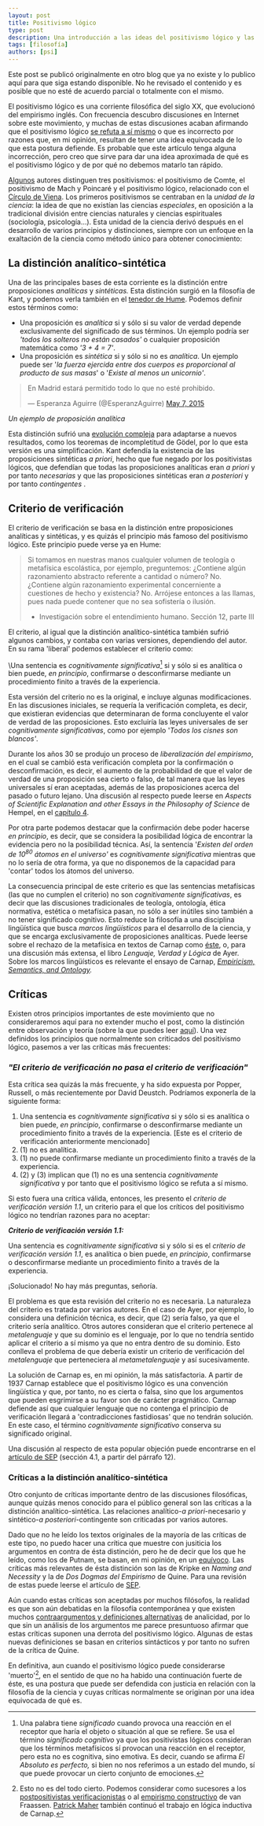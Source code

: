 ```yaml
---
layout: post
title: Positivismo lógico
type: post
description: Una introducción a las ideas del positivismo lógico y las críticas más frecuentes.
tags: [filosofía]
authors: [psi]
---
```


<div class="message">
Este post se publicó originalmente en otro blog que ya no existe y lo publico aquí para que siga estando disponible.
No he revisado el contenido y es posible que no esté de acuerdo parcial o totalmente con el mismo.
</div>


El positivismo lógico es una corriente filosófica del siglo XX, que
evolucionó del empirismo inglés. Con frecuencia descubro discusiones en
Internet sobre este movimiento, y muchas de estas discusiones acaban
afirmando que el positivismo lógico [se refuta a sí mismo](https://webhome.phy.duke.edu/~rgb/Philosophy/axioms/axioms/Why_Logical_Positivism.html "Why Logical Positivism is Bullshit") o
que es incorrecto por razones que, en mi opinión, resultan de tener una
idea equivocada de lo que esta postura defiende. Es probable que este
artículo tenga alguna incorrección, pero creo que sirve para dar una
idea aproximada de qué es el positivismo lógico y de por qué no debemos
matarlo tan rápido.

[Algunos](https://www.marxists.org/glossary/terms/p/o.htm#positivism "Marxists - Glossary of Terms") autores distinguen tres positivismos: el positivismo de Comte, el
positivismo de Mach y Poincaré y el positivismo lógico, relacionado con
el [Círculo de Viena](http://plato.stanford.edu/entries/vienna-circle/ "Vienna Circle - SEP").
Los primeros positivismos se centraban en la *unidad de la ciencia*: la
idea de que no existían las ciencias *especiales*, en oposición a la
tradicional división entre ciencias naturales y ciencias espirituales
(sociología, psicología…). Esta unidad de la ciencia derivó después en
el desarrollo de varios principios y distinciones, siempre con un
enfoque en la exaltación de la ciencia como método único para obtener
conocimiento:

La distinción analítico-sintética
---------------------------------

Una de las principales bases de esta corriente es la distinción entre
proposiciones *analíticas* y *sintéticas.* Esta distinción surgió en la
filosofía de Kant, y podemos verla también en el [tenedor de Hume](http://en.wikipedia.org/wiki/Hume%27s_fork "Tenedor de Hume -enWiki").
Podemos definir estos términos como:

-   Una proposición es *analítica* si y sólo si su valor de verdad
    depende exclusivamente del significado de sus términos.  Un ejemplo
    podría ser *'todos los solteros no están casados'* o cualquier
    proposición matemática como *'3 + 4 = 7'*.
-   Una proposición es *sintética* si y sólo si no es *analítica*. Un
    ejemplo puede ser '*la fuerza ejercida entre dos cuerpos es
    proporcional al producto de sus masas*' o '*Existe al menos un
    unicornio'*.

> En Madrid estará permitido todo lo que no esté prohibido.
>
> — Esperanza Aguirre (@EsperanzAguirre) [May 7,
> 2015](https://twitter.com/EsperanzAguirre/status/596296675863470080)

*Un ejemplo de proposición analítica*

Esta distinción sufrió una [evolución compleja](http://plato.stanford.edu/entries/logical-empiricism/#Ana "Logical Empiricism § Analyticity - SEP")
para adaptarse a nuevos resultados, como los teoremas de incompletitud
de Gödel, por lo que esta versión es una simplificación. Kant defendía
la existencia de las proposiciones sintéticas *a priori*, hecho que fue
negado por los positivistas lógicos, que defendían que todas las
proposiciones analíticas eran *a priori* y por tanto *necesarias* y que
las proposiciones sintéticas eran *a posteriori* y por
tanto *contingentes* .

Criterio de verificación
------------------------

El criterio de verificación se basa en la distinción entre proposiciones
analíticas y sintéticas, y es quizás el principio más famoso del
positivismo lógico. Este principio puede verse ya en Hume:

> Si tomamos en nuestras manos cualquier volumen de teología o
> metafísica escolástica, por ejemplo, preguntemos: ¿Contiene algún
> razonamiento abstracto referente a cantidad o número? No. ¿Contiene
> algún razonamiento experimental concerniente a cuestiones de hecho y
> existencia? No. Arrójese entonces a las llamas, pues nada puede
> contener que no sea sofistería o ilusión.
>
> - Investigación sobre el entendimiento humano. Sección 12, parte III

El criterio, al igual que la distinción analítico-sintética también
sufrió algunos cambios, y contaba con varias versiones, dependiendo del
autor. En su rama 'liberal' podemos establecer el criterio como:

\Una sentencia es *cognitivamente significativa*[^nota1] si y sólo si
es analítica o bien puede, *en principio*, confirmarse o desconfirmarse
mediante un procedimiento finito a través de la experiencia.

Esta versión del criterio no es la original, e incluye algunas
modificaciones. En las discusiones iniciales, se requería la
verificación completa, es decir, que existieran evidencias que
determinaran de forma concluyente el valor de verdad de las
proposiciones. Esto excluiría las leyes universales de ser
*cognitivamente significativas*, como por ejemplo '*Todos los cisnes son
blancos'*.

Durante los años 30 se produjo un proceso de *liberalización del
empirismo*, en el cual se cambió esta verificación completa por la
confirmación o desconfirmación, es decir, el aumento de la probabilidad
de que el valor de verdad de una proposición sea cierto o falso, de tal
manera que las leyes universales sí eran aceptadas, además de las
proposiciones acerca del pasado o futuro lejano. Una discusión al
respecto puede leerse en *Aspects of Scientific Explanation and other
Essays in the Philosophy of Science* de Hempel, en el [capítulo
4](http://www.andrew.cmu.edu/user/kk3n/80-300/hempel-empcrit.pdf).

Por otra parte podemos destacar que la confirmación debe poder
hacerse *en principio*, es decir, que se considera la posibilidad lógica
de encontrar la evidencia pero no la posibilidad técnica. Así, la
sentencia '*Existen del orden de 10<sup>80</sup> átomos en el universo'*
es *cognitivamente significativa* mientras que no lo sería de otra
forma, ya que no disponemos de la capacidad para 'contar' todos los
átomos del universo.

La consecuencia principal de este criterio es que las sentencias
metafísicas (las que no cumplen el criterio) no son *cognitivamente
significativas*, es decir que las discusiones tradicionales de teología,
ontología, ética normativa, estética o metafísica pasan, no sólo a ser
inútiles sino también a no tener significado cognitivo. Esto reduce la
filosofía a una disciplina lingüística que busca *marcos lingüísticos*
para el desarrollo de la ciencia, y que se encarga exclusivamente de
proposiciones analíticas. Puede leerse sobre el rechazo de la metafísica
en textos de Carnap como
[éste](http://philosophy.ru/edu/ref/sci/carnap.html "The Rejection of Metaphysics - Philosophy and Logical Syntax"),
o, para una discusión más extensa, el libro *Lenguaje, Verdad y Lógica*
de Ayer. Sobre los marcos lingüísticos es relevante el ensayo de
Carnap, *[Empiricism, Semantics, and
Ontology](http://www.ditext.com/carnap/carnap.html).*

Críticas
--------

Existen otros principios importantes de este movimiento que no
consideraremos aquí para no extender mucho el post, como la distinción
entre observación y teoría (sobre la que puedes leer
[aquí](http://philosophy.ru/library/carnap/physics.html "Philosophical Foundations of Physics - Chapters 23 to 26")).
Una vez definidos los principios que normalmente son criticados del
positivismo lógico, pasemos a ver las críticas más frecuentes:

### *"El criterio de verificación no pasa el criterio de verificación"*

Esta crítica sea quizás la más frecuente, y ha sido expuesta por Popper,
Russell, o más recientemente por David Deustch. Podríamos exponerla de
la siguiente forma:

1.  Una sentencia es *cognitivamente significativa* si y sólo si es
    analítica o bien puede, *en principio*, confirmarse o desconfirmarse
    mediante un procedimiento finito a través de la experiencia. [Este
    es el criterio de verificación anteriormente mencionado]
2.  \(1) no es analítica.
3.  \(1) no puede confirmarse mediante un procedimiento finito a través de la
    experiencia.
4.  \(2) y (3) implican que  (1) no es una sentencia *cognitivamente
    significativa* y por tanto que el positivismo lógico se refuta a sí
    mismo.

Si esto fuera una crítica válida, entonces, les presento el *criterio de
verificación versión 1.1*, un criterio para el que los críticos
del positivismo lógico no tendrían razones para no aceptar:

***Criterio de verificación versión 1.1:***

Una sentencia es *cognitivamente significativa* si y sólo si es el
*criterio de verificación versión 1.1*, es analítica o bien puede, *en
principio*, confirmarse o desconfirmarse mediante un procedimiento
finito a través de la experiencia.

¡Solucionado! No hay más preguntas, señoría.

El problema es que esta revisión del criterio no es necesaria. La
naturaleza del criterio es tratada por varios autores. En el caso de
Ayer, por ejemplo, lo considera una definición técnica, es decir, que
(2) sería falso, ya que el criterio sería analítico. Otros autores
consideran que el criterio pertenece al *metalenguaje* y que su dominio
es el lenguaje, por lo que no tendría sentido aplicar el criterio a sí
mismo ya que no entra dentro de su dominio. Esto conlleva el problema de
que debería existir un criterio de verificación del *metalenguaje* que
perteneciera al *metametalenguaje* y así sucesivamente.

La solución de Carnap es, en mi opinión, la más satisfactoria. A partir
de 1937 Carnap establece que el positivismo lógico es una convención
lingüística y que, por tanto, no es cierta o falsa, sino que los
argumentos que pueden esgrimirse a su favor son de carácter pragmático.
Carnap defiende así que cualquier lenguaje que no contenga el principio
de verificación llegará a 'contradicciones fastidiosas' que no tendrán
solución. En este caso, el término *cognitivamente
significativo* conserva su significado original.

Una discusión al respecto de esta popular objeción puede encontrarse en
el [artículo de SEP](http://plato.stanford.edu/entries/logical-empiricism/#Ana "Logical Empiricism § Empiricism, Verificationism, and Anti-metaphysics")
(sección 4.1, a partir del párrafo 12).

### Críticas a la distinción analítico-sintética

Otro conjunto de críticas importante dentro de las discusiones
filosóficas, aunque quizás menos conocido para el público general son
las críticas a la distinción analítico-sintética. Las relaciones
analítico-*a priori*-necesario y sintético-*a posteriori*-contingente
son criticadas por varios autores.

Dado que no he leído los textos originales de la mayoría de las críticas
de este tipo, no puedo hacer una crítica que muestre con jusiticia los
argumentos en contra de ésta distinción, pero he de decir que
los que he leído, como los de Putnam, se basan, en mi opinión, en un
[equívoco](http://en.wikipedia.org/wiki/Equivocation). Las críticas más
relevantes de ésta distinción son las de Kripke en *Naming and
Necessity* y la de *Dos Dogmas del Empirismo* de Quine. Para una
revisión de estas puede leerse el artículo de
[SEP](http://plato.stanford.edu/entries/analytic-synthetic/ "The Analytic/Synthetic Distinction").

Aún cuando estas críticas son aceptadas por muchos filósofos, la
realidad es que son aún debatidas en la filosofía contemporánea y que
existen muchos [contraargumentos y definiciones
alternativas](http://en.wikipedia.org/wiki/Analytic%E2%80%93synthetic_distinction#Responses)
de analicidad, por lo que sin un análisis de los argumentos me parece
presuntuoso afirmar que estas críticas suponen una derrota del
positivismo lógico. Algunas de estas nuevas definiciones se basan en
criterios sintácticos y por tanto no sufren de la crítica de Quine.

En definitiva, aun cuando el positivismo lógico puede considerarse
'muerto'[^nota2], en el sentido de que no ha habido una
continuación fuerte de éste, es una postura que puede ser defendida con
justicia en relación con la filosofía de la ciencia y cuyas críticas
normalmente se originan por una idea equivocada de qué es.


[^nota1]: Una palabra tiene *significado* cuando provoca una reacción en el receptor que haría el objeto o situación al que se refiere. Se usa el término *significado cognitivo*  ya que los positivistas lógicos consideran que los términos metafísicos sí provocan una reacción en el receptor, pero esta no es cognitiva, sino emotiva. Es decir, cuando se afirma *El Absoluto es perfecto,* si bien no nos referimos a un estado del mundo, sí que puede provocar un cierto conjunto de emociones.

[^nota2]: Esto no es del todo cierto. Podemos considerar como sucesores a los [postpositivistas verificacionistas](http://philosophy.stackexchange.com/questions/5966/logical-positivism-today "Logical positivism Today") o al [empirismo constructivo](http://plato.stanford.edu/entries/constructive-empiricism "Constructive Empiricism - SEP") de van Fraassen. [Patrick Maher](http://patrick.maher1.net/index.html "Patrick Maher Homepage") también continuó el trabajo en lógica inductiva de Carnap.
